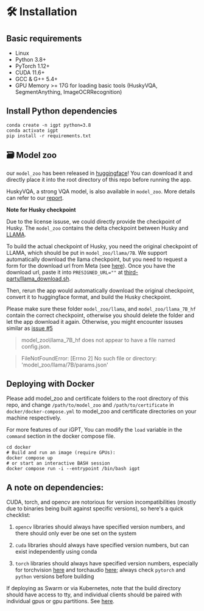 # 🛠️ Installation

## Basic requirements

- Linux 
- Python 3.8+ 
- PyTorch 1.12+
- CUDA 11.6+ 
- GCC & G++ 5.4+
- GPU Memory >= 17G for loading basic tools (HuskyVQA, SegmentAnything, ImageOCRRecognition)


## Install Python dependencies

```shell
conda create -n igpt python=3.8
conda activate igpt
pip install -r requirements.txt
```


## 🗃 Model zoo

our `model_zoo` has been released in [huggingface](https://huggingface.co/spaces/OpenGVLab/InternGPT/tree/main/model_zoo)! 
You can download it and directly place it into the root directory of this repo before running the app.

HuskyVQA, a strong VQA model, is also available in `model_zoo`. More details can refer to our [report](https://arxiv.org/pdf/2305.05662.pdf).

**Note for Husky checkpoint**

Due to the license issuse, we could directly provide the checkpoint of Husky. The `model_zoo` contains the delta checkpoint between Husky and [LLAMA](https://github.com/facebookresearch/llama). 

To build the actual checkpoint of Husky, you need the original checkpoint of LLAMA, which should be put in `model_zoo/llama/7B`. We support automatically download the llama checkpoint, but you need to request a form for the download url from Meta (see [here]((https://github.com/facebookresearch/llama))). Once you have the download url, paste it into `PRESIGNED_URL=""` at [third-party/llama_download.sh](third-party/llama_download.sh).

Then, rerun the app would automatically download the original checkpoint, convert it to huggingface format, and build the Husky checkpoint. 

Please make sure these folder `model_zoo/llama`, and  `model_zoo/llama_7B_hf` contain the correct checkpoint, otherwise you should delete the folder and let the app download it again.
Otherwise, you might encounter issuses similar as [issue #5](https://github.com/OpenGVLab/InternGPT/issues/5)
> model_zoo\llama_7B_hf does not appear to have a file named config.json. 

> FileNotFoundError: [Errno 2] No such file or directory: 'model_zoo/llama/7B/params.json'

## Deploying with Docker

Please add model_zoo and certificate folders to the root directory of this repo, and change `/path/to/model_zoo` and `/path/to/certificate` in `docker/docker-compose.yml` to model_zoo and certificate directories on your machine respectively.

For more features of our iGPT, You can modify the `load` variable in the `command` section in the docker compose file.

```shell
cd docker
# Build and run an image (require GPUs):
docker compose up 
# or start an interactive BASH session
docker compose run -i --entrypoint /bin/bash igpt

```

## A note on dependencies:

CUDA, torch, and opencv are notorious for version incompatibilities (mostly due to binaries being built against specific versions), so here's a quick checklist:

1. `opencv` libraries should always have specified version numbers, and there should only ever be one set on the system

2. `cuda` libraries should always have specified version numbers, but can exist independently using conda

3. `torch` libraries should always have specified version numbers, especially for torchvision [here](https://pypi.org/project/torchvision/) and torchaudio [here](https://pytorch.org/audio/main/installation.html); always check `pytorch` and `python` versions before building

If deploying as Swarm or via Kubernetes, note that the build directory should have access to tty, and individual clients should be paired with individual gpus or gpu partitions. See [here](https://docs.nvidia.com/datacenter/tesla/mig-user-guide/index.html).
